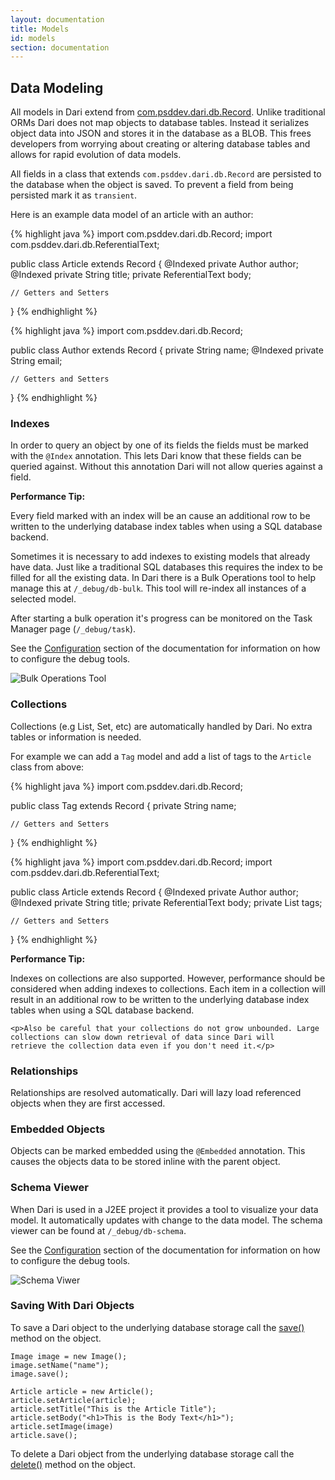 ```yaml
---
layout: documentation
title: Models
id: models
section: documentation
---
```


## Data Modeling

All models in Dari extend from
[com.psddev.dari.db.Record](javadocs/index.html?com/psddev/dari/db/Record.html).
Unlike traditional ORMs Dari does not map objects to database tables. Instead it
serializes object data into JSON and stores it in the database as a BLOB. This
frees developers from worrying about creating or altering database tables and
allows for rapid evolution of data models.

All fields in a class that extends `com.psddev.dari.db.Record` are
persisted to the database when the object is saved. To prevent a field
from being persisted mark it as `transient`.

Here is an example data model of an article with an author:

{% highlight java %}
import com.psddev.dari.db.Record;
import com.psddev.dari.db.ReferentialText;

public class Article extends Record {
    @Indexed private Author author;
    @Indexed private String title;
    private ReferentialText body;

    // Getters and Setters
}
{% endhighlight %}

{% highlight java %}
import com.psddev.dari.db.Record;

public class Author extends Record {
    private String name;
    @Indexed private String email;

    // Getters and Setters
}
{% endhighlight %}

### Indexes

In order to query an object by one of its fields the fields must be marked
with the `@Index` annotation.  This lets Dari know that these fields can be
queried against. Without this annotation Dari will not allow queries against a field.

<div class="alert alert-block">
    <strong>Performance Tip:</strong>
    <p>Every field marked with an index will be an cause an additional
    row to be written to the underlying database index tables when using 
    a SQL database backend.</p>
</div>

Sometimes it is necessary to add indexes to existing models that already
have data. Just like a traditional SQL databases this requires the
index to be filled for all the existing data. In Dari there is a Bulk
Operations tool to help manage this at `/_debug/db-bulk`. This tool will
re-index all instances of a selected model.

After starting a bulk operation it's progress can be monitored on the
Task Manager page (`/_debug/task`).

See the [Configuration](configuration.html#debug-tools) section of the documentation for information on
how to configure the debug tools.

![Bulk Operations Tool](img/bulk-operations.png)

### Collections

Collections (e.g List, Set, etc) are automatically handled by Dari. No
extra tables or information is needed.

For example we can add a `Tag` model and add a list of tags to the
`Article` class from above:

{% highlight java %}
import com.psddev.dari.db.Record;

public class Tag extends Record {
    private String name;

    // Getters and Setters
}
{% endhighlight %}

{% highlight java %}
import com.psddev.dari.db.Record;
import com.psddev.dari.db.ReferentialText;

public class Article extends Record {
    @Indexed private Author author;
    @Indexed private String title;
    private ReferentialText body;
    private List<Tag> tags;

    // Getters and Setters
}
{% endhighlight %}

<div class="alert alert-block">
    <strong>Performance Tip:</strong>
    <p>Indexes on collections are also supported. However, performance should be
    considered when adding indexes to collections. Each item in a
    collection will result in an additional row to be written to the underlying database
    index tables when using a SQL database backend.</p>

    <p>Also be careful that your collections do not grow unbounded. Large
    collections can slow down retrieval of data since Dari will
    retrieve the collection data even if you don't need it.</p>
</div>

### Relationships

Relationships are resolved automatically. Dari will lazy load referenced
objects when they are first accessed.

### Embedded Objects

Objects can be marked embedded using the `@Embedded` annotation. This
causes the objects data to be stored inline with the parent object.

### Schema Viewer

When Dari is used in a J2EE project it provides a tool to visualize your data
model. It automatically updates with change to the data model. The
schema viewer can be found at `/_debug/db-schema`.

See the [Configuration](configuration.html#debug-tools) section of the documentation for information on
how to configure the debug tools.

![Schema Viwer](img/schema.png)

### Saving With Dari Objects

To save a Dari object to the underlying database storage call the
[save()](javadocs/com/psddev/dari/db/Record.html#save%28%29) method on the object.

    Image image = new Image();
    image.setName("name");
    image.save();

    Article article = new Article();
    article.setArticle(article);
    article.setTitle("This is the Article Title");
    article.setBody("<h1>This is the Body Text</h1>");
    article.setImage(image)
    article.save();

To delete a Dari object from the underlying database storage call the
[delete()](javadocs/com/psddev/dari/db/Record.html#delete%28%29) method on the object.


